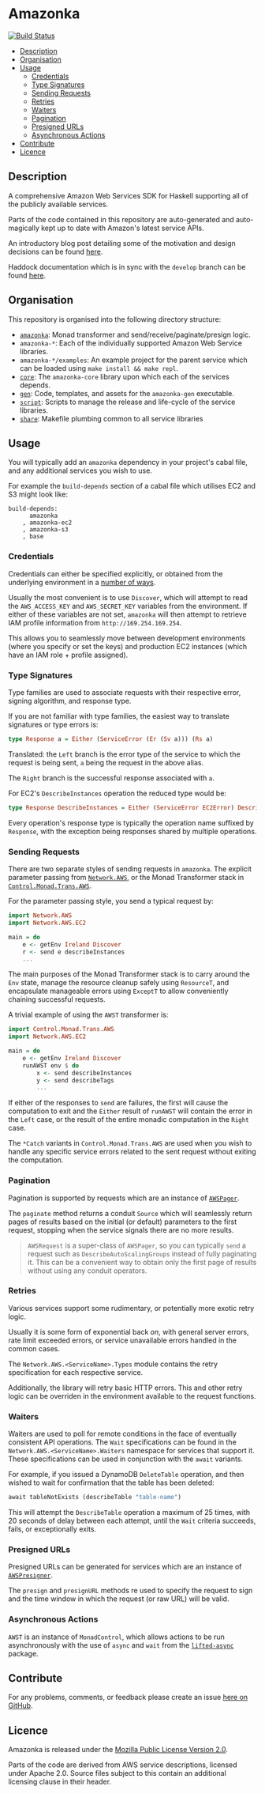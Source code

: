 # Amazonka

[![Build Status](https://travis-ci.org/brendanhay/amazonka.svg?branch=develop)](https://travis-ci.org/brendanhay/amazonka)

* [Description](#description)
* [Organisation](#organisation)
* [Usage](#usage)
    * [Credentials](#credentials)
    * [Type Signatures](#type-signatures)
    * [Sending Requests](#sending-requests)
    * [Retries](#retries)
    * [Waiters](#waiters)
    * [Pagination](#pagination)
    * [Presigned URLs](#presigned-urls)
    * [Asynchronous Actions](#asynchronous-actions)
* [Contribute](#contribute)
* [Licence](#licence)

## Description

A comprehensive Amazon Web Services SDK for Haskell supporting all of the
publicly available services.

Parts of the code contained in this repository are auto-generated and
auto-magically kept up to date with Amazon's latest service APIs.

An introductory blog post detailing some of the motivation and design decisions
can be found [here](http://brendanhay.nz/amazonka-comprehensive-haskell-aws-client.html).

Haddock documentation which is in sync with the `develop` branch
can be found [here](http://brendanhay.nz/amazonka).

## Organisation

This repository is organised into the following directory structure:

* [`amazonka`](amazonka): Monad transformer and send/receive/paginate/presign logic.
* `amazonka-*`: Each of the individually supported Amazon Web Service libraries.
* `amazonka-*/examples`: An example project for the parent service which can be loaded using `make install && make repl`.
* [`core`](core): The `amazonka-core` library upon which each of the services depends.
* [`gen`](gen): Code, templates, and assets for the `amazonka-gen` executable.
* [`script`](script): Scripts to manage the release and life-cycle of the service libraries.
* [`share`](share): Makefile plumbing common to all service libraries


## Usage

You will typically add an `amazonka` dependency in your project's cabal file,
and any additional services you wish to use.

For example the `build-depends` section of a cabal file which utilises EC2 and
S3 might look like:

```
build-depends:
      amazonka
    , amazonka-ec2
    , amazonka-s3
    , base
```

### Credentials

Credentials can either be specified explicitly, or obtained from the underlying
environment in a [number of ways](http://brendanhay.nz/amazonka/amazonka-core/Network-AWS-Auth.html).

Usually the most convenient is to use `Discover`, which will attempt to read the `AWS_ACCESS_KEY`
and `AWS_SECRET_KEY` variables from the environment. If either of these variables
are not set, `amazonka` will then attempt to retrieve IAM profile information from
`http://169.254.169.254`.

This allows you to seamlessly move between development environments (where you specify or set the keys)
and production EC2 instances (which have an IAM role + profile assigned).

### Type Signatures

Type families are used to associate requests with their respective error,
signing algorithm, and response type.

If you are not familiar with type families, the easiest way to translate
signatures or type errors is:

```haskell
type Response a = Either (ServiceError (Er (Sv a))) (Rs a)
```

Translated: the `Left` branch is the error type of the service
to which the request is being sent, `a` being the request in the above alias.

The `Right` branch is the successful response associated with `a`.

For EC2's `DescribeInstances` operation the reduced type would be:

```haskell
type Response DescribeInstances = Either (ServiceError EC2Error) DescribeInstancesResponse
```

Every operation's response type is typically the operation name suffixed by `Response`,
with the exception being responses shared by multiple operations.

### Sending Requests

There are two separate styles of sending requests in `amazonka`. The explicit
parameter passing from [`Network.AWS`](amazonka/src/Network/AWS.hs), or the
Monad Transformer stack in [`Control.Monad.Trans.AWS`](amazonka/src/Control/Monad/Trans/AWS.hs).

For the parameter passing style, you send a typical request by:

```haskell
import Network.AWS
import Network.AWS.EC2

main = do
    e <- getEnv Ireland Discover
    r <- send e describeInstances
    ...
```

The main purposes of the Monad Transformer stack is to carry around the `Env`
state, manage the resource cleanup safely using `ResourceT`, and encapsulate
manageable errors using `ExceptT` to allow conveniently chaining successful requests.

A trivial example of using the `AWST` transformer is:

```haskell
import Control.Monad.Trans.AWS
import Network.AWS.EC2

main = do
    e <- getEnv Ireland Discover
    runAWST env $ do
        x <- send describeInstances
        y <- send describeTags
        ...
```

If either of the responses to `send` are failures, the first will cause the
computation to exit and the `Either` result of `runAWST` will contain the error
in the `Left` case, or the result of the entire monadic computation in the `Right` case.

The `*Catch` variants in `Control.Monad.Trans.AWS` are used when you wish to handle
any specific service errors related to the sent request without exiting the computation.

### Pagination

Pagination is supported by requests which are an instance of [`AWSPager`](http://brendanhay.nz/amazonka/amazonka-core/Network-AWS-Types.html#t:AWSPager).

The `paginate` method returns a conduit `Source` which will seamlessly return pages
of results based on the initial (or default) parameters to the first request, stopping
when the service signals there are no more results.

> `AWSRequest` is a super-class of `AWSPager`, so you can typically `send` a request
> such as `DescribeAutoScalingGroups` instead of fully paginating it.
> This can be a convenient way to obtain only the first page of results without
> using any conduit operators.

### Retries

Various services support some rudimentary, or potentially more exotic retry logic.

Usually it is some form of exponential back _on_, with general server errors,
rate limit exceeded errors, or service unavailable errors handled in the common cases.

The `Network.AWS.<ServiceName>.Types` module contains the retry specification
for each respective service.

Additionally, the library will retry basic HTTP errors. This and other retry logic
can be overriden in the environment available to the request functions.

### Waiters

Waiters are used to poll for remote conditions in the face of eventually consistent
API operations. The `Wait` specifications can be found in the `Network.AWS.<ServiceName>.Waiters`
namespace for services that support it. These specifications can be used in conjunction
with the `await` variants.

For example, if you issued a DynamoDB `DeleteTable` operation, and then wished
to wait for confirmation that the table has been deleted:

```haskell
await tableNotExists (describeTable "table-name")
```

This will attempt the `DescribeTable` operation a maximum of 25 times,
with 20 seconds of delay between each attempt, until the `Wait` criteria
succeeds, fails, or exceptionally exits.

### Presigned URLs

Presigned URLs can be generated for services which are an instance of [`AWSPresigner`](http://brendanhay.nz/amazonka/amazonka-core/Network-AWS-Types.html#t:AWSPresigner).

The `presign` and `presignURL` methods re used to specify the request to sign
and the time window in which the request (or raw URL) will be valid.

### Asynchronous Actions

`AWST` is an instance of `MonadControl`, which allows actions to be run asynchronously
with the use of `async` and `wait` from the [`lifted-async`](http://hackage.haskell.org/package/lifted-async) package.


## Contribute

For any problems, comments, or feedback please create an issue [here on GitHub](https://github.com/brendanhay/amazonka/issues).


## Licence

Amazonka is released under the [Mozilla Public License Version 2.0](http://www.mozilla.org/MPL/).

Parts of the code are derived from AWS service descriptions, licensed under Apache 2.0.
Source files subject to this contain an additional licensing clause in their header.
